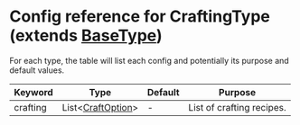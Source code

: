 # Config reference for CraftingType (extends [BaseType](https://github.com/Unknown025/ModulusConverter/blob/master/docs/BaseType.md))

For each type, the table will list each config and potentially its purpose and default values.

| Keyword | Type | Default | Purpose |
|---|---|---|---|
| crafting | List<[CraftOption](https://github.com/Unknown025/ModulusConverter/blob/master/docs/CraftOption.md )> | - | List of crafting recipes. |